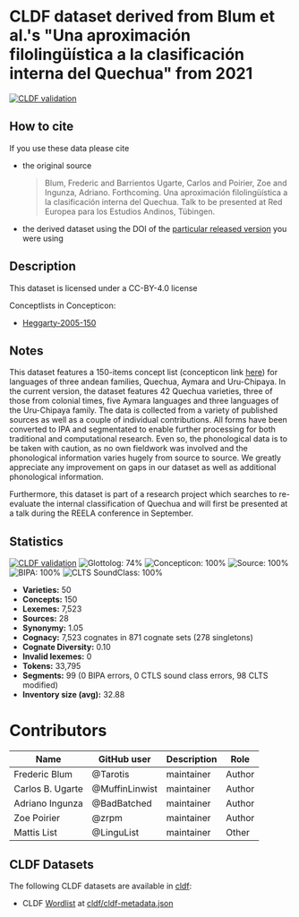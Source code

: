 # CLDF dataset derived from Blum et al.'s "Una aproximación filolingüística a la clasificación interna del Quechua" from 2021

[![CLDF validation](https://github.com/lexibank/crossandean/workflows/CLDF-validation/badge.svg)](https://github.com/lexibank/crossandean/actions?query=workflow%3ACLDF-validation)

## How to cite

If you use these data please cite
- the original source
  > Blum, Frederic and Barrientos Ugarte, Carlos and Poirier, Zoe and Ingunza, Adriano. Forthcoming. Una aproximación filolingüística a la clasificación interna del Quechua. Talk to be presented at Red Europea para los Estudios Andinos, Tübingen.
- the derived dataset using the DOI of the [particular released version](../../releases/) you were using

## Description


This dataset is licensed under a CC-BY-4.0 license


Conceptlists in Concepticon:
- [Heggarty-2005-150](https://concepticon.clld.org/contributions/Heggarty-2005-150)
## Notes

This dataset features a 150-items concept list (concepticon link [here](https://concepticon.clld.org/contributions/Heggarty-2005-150)) for languages of three andean families, Quechua, Aymara and Uru-Chipaya. In the current version, the dataset features 42 Quechua varieties, three of those from colonial times, five Aymara languages and three languages of the Uru-Chipaya family. The data is collected from a variety of published sources as well as a couple of individual contributions. All forms have been converted to IPA and segmentated to enable further processing for both traditional and computational research. Even so, the phonological data is to be taken with caution, as no own fieldwork was involved and the phonological information varies hugely from source to source. We greatly appreciate any improvement on gaps in our dataset as well as additional phonological information.

Furthermore, this dataset is part of a research project which searches to re-evaluate the internal classification of Quechua and will first be presented at a talk during the REELA conference in September.



## Statistics


[![CLDF validation](https://github.com/lexibank/crossandean/workflows/CLDF-validation/badge.svg)](https://github.com/lexibank/crossandean/actions?query=workflow%3ACLDF-validation)
![Glottolog: 74%](https://img.shields.io/badge/Glottolog-74%25-yellow.svg "Glottolog: 74%")
![Concepticon: 100%](https://img.shields.io/badge/Concepticon-100%25-brightgreen.svg "Concepticon: 100%")
![Source: 100%](https://img.shields.io/badge/Source-100%25-brightgreen.svg "Source: 100%")
![BIPA: 100%](https://img.shields.io/badge/BIPA-100%25-brightgreen.svg "BIPA: 100%")
![CLTS SoundClass: 100%](https://img.shields.io/badge/CLTS%20SoundClass-100%25-brightgreen.svg "CLTS SoundClass: 100%")

- **Varieties:** 50
- **Concepts:** 150
- **Lexemes:** 7,523
- **Sources:** 28
- **Synonymy:** 1.05
- **Cognacy:** 7,523 cognates in 871 cognate sets (278 singletons)
- **Cognate Diversity:** 0.10
- **Invalid lexemes:** 0
- **Tokens:** 33,795
- **Segments:** 99 (0 BIPA errors, 0 CTLS sound class errors, 98 CLTS modified)
- **Inventory size (avg):** 32.88

# Contributors

Name | GitHub user | Description | Role
--- | --- | --- | ---
Frederic Blum | @Tarotis | maintainer | Author
Carlos B. Ugarte | @MuffinLinwist | maintainer | Author
Adriano Ingunza | @BadBatched | maintainer | Author
Zoe Poirier | @zrpm | maintainer | Author
Mattis List | @LinguList | maintainer | Other




## CLDF Datasets

The following CLDF datasets are available in [cldf](cldf):

- CLDF [Wordlist](https://github.com/cldf/cldf/tree/master/modules/Wordlist) at [cldf/cldf-metadata.json](cldf/cldf-metadata.json)